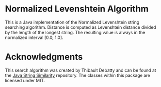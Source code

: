 # Normalized Levenshtein Algorithm

This is a Java implementation of the Normalized Levenshtein string searching algorithm. Distance is computed as
Levenshtein distance divided by the length of the longest string. The resulting value is always in the normalized
interval [0.0, 1.0].

# Acknowledgments

This search algorithm was created by Thibault Debatty and can be found at the
[Java String Similarity](https://github.com/tdebatty/java-string-similarity) repository. The classes within this package
are licensed under MIT.